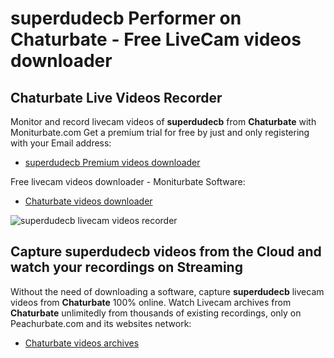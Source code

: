 # superdudecb Performer on Chaturbate - Free LiveCam videos downloader

## Chaturbate Live Videos Recorder

Monitor and record livecam videos of **superdudecb** from **Chaturbate** with Moniturbate.com
Get a premium trial for free by just and only registering with your Email address:
* [superdudecb Premium videos downloader](https://moniturbate.com/request-demo-licence-key.html)

Free livecam videos downloader - Moniturbate Software:
* [Chaturbate videos downloader](https://moniturbate.com/moniturbate-download-software.html)

![superdudecb livecam videos recorder](https://peachurnet.com/templates/moniturbate-software.png)


## Capture superdudecb videos from the Cloud and watch your recordings on Streaming

Without the need of downloading a software, capture **superdudecb** livecam videos from **Chaturbate** 100% online.
Watch Livecam archives from **Chaturbate** unlimitedly from thousands of existing recordings, only on Peachurbate.com and its websites network:
* [Chaturbate videos archives](https://peachurnet.com/)